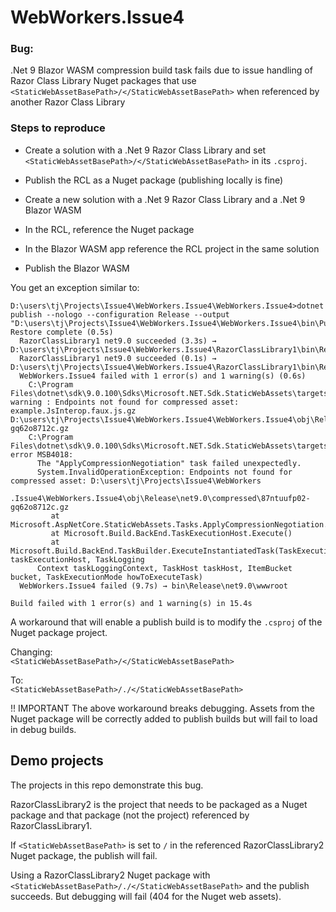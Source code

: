 # WebWorkers.Issue4

### Bug: 
.Net 9 Blazor WASM compression build task fails due to issue handling of Razor Class Library Nuget packages that use `<StaticWebAssetBasePath>/</StaticWebAssetBasePath>` when referenced by another Razor Class Library

### Steps to reproduce
- Create a solution with a .Net 9 Razor Class Library and set `<StaticWebAssetBasePath>/</StaticWebAssetBasePath>` in its `.csproj`.
- Publish the RCL as a Nuget package (publishing locally is fine)

- Create a new solution with a .Net 9 Razor Class Library and a .Net 9 Blazor WASM
- In the RCL, reference the Nuget package
- In the Blazor WASM app reference the RCL project in the same solution
- Publish the Blazor WASM

You get an exception similar to:  
```
D:\users\tj\Projects\Issue4\WebWorkers.Issue4\WebWorkers.Issue4>dotnet publish --nologo --configuration Release --output "D:\users\tj\Projects\Issue4\WebWorkers.Issue4\WebWorkers.Issue4\bin\Publish\"
Restore complete (0.5s)
  RazorClassLibrary1 net9.0 succeeded (3.3s) → D:\users\tj\Projects\Issue4\WebWorkers.Issue4\RazorClassLibrary1\bin\Release\net9.0\RazorClassLibrary1.dll
  RazorClassLibrary1 net9.0 succeeded (0.1s) → D:\users\tj\Projects\Issue4\WebWorkers.Issue4\RazorClassLibrary1\bin\Release\net9.0\RazorClassLibrary1.dll
  WebWorkers.Issue4 failed with 1 error(s) and 1 warning(s) (0.6s)
    C:\Program Files\dotnet\sdk\9.0.100\Sdks\Microsoft.NET.Sdk.StaticWebAssets\targets\Microsoft.NET.Sdk.StaticWebAssets.Compression.targets(323,5): warning : Endpoints not found for compressed asset: example.JsInterop.faux.js.gz D:\users\tj\Projects\Issue4\WebWorkers.Issue4\WebWorkers.Issue4\obj\Release\net9.0\compressed\87ntuufp02-gq62o8712c.gz
    C:\Program Files\dotnet\sdk\9.0.100\Sdks\Microsoft.NET.Sdk.StaticWebAssets\targets\Microsoft.NET.Sdk.StaticWebAssets.Compression.targets(323,5): error MSB4018:
      The "ApplyCompressionNegotiation" task failed unexpectedly.
      System.InvalidOperationException: Endpoints not found for compressed asset: D:\users\tj\Projects\Issue4\WebWorkers
      .Issue4\WebWorkers.Issue4\obj\Release\net9.0\compressed\87ntuufp02-gq62o8712c.gz
         at Microsoft.AspNetCore.StaticWebAssets.Tasks.ApplyCompressionNegotiation.Execute()
         at Microsoft.Build.BackEnd.TaskExecutionHost.Execute()
         at Microsoft.Build.BackEnd.TaskBuilder.ExecuteInstantiatedTask(TaskExecutionHost taskExecutionHost, TaskLogging
      Context taskLoggingContext, TaskHost taskHost, ItemBucket bucket, TaskExecutionMode howToExecuteTask)
  WebWorkers.Issue4 failed (9.7s) → bin\Release\net9.0\wwwroot

Build failed with 1 error(s) and 1 warning(s) in 15.4s
```

A workaround that will enable a publish build is to modify the `.csproj` of the Nuget package project.  

Changing:  
`<StaticWebAssetBasePath>/</StaticWebAssetBasePath>`  

To:  
`<StaticWebAssetBasePath>/./</StaticWebAssetBasePath>`  

!! IMPORTANT
The above workaround breaks debugging. Assets from the Nuget package will be correctly added to publish builds but will fail to load in debug builds.

## Demo projects
The projects in this repo demonstrate this bug. 

RazorClassLibrary2 is the project that needs to be packaged as a Nuget package and that package (not the project) referenced by RazorClassLibrary1. 

If `<StaticWebAssetBasePath>` is set to `/` in the referenced RazorClassLibrary2 Nuget package, the publish will fail. 

Using a RazorClassLibrary2 Nuget package with  `<StaticWebAssetBasePath>/./</StaticWebAssetBasePath>` and the publish succeeds. But debugging will fail (404 for the Nuget web assets).

